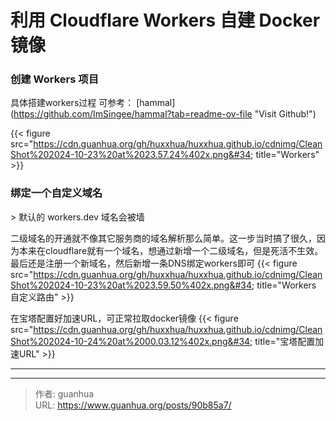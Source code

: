 # 利用 Cloudflare Workers 自建 Docker 镜像


### 创建 Workers 项目

具体搭建workers过程 可参考： [hammal](https://github.com/ImSingee/hammal?tab=readme-ov-file &#34;Visit Github!&#34;)

{{&lt; figure src=&#34;https://cdn.guanhua.org/gh/huxxhua/huxxhua.github.io/cdnimg/CleanShot%202024-10-23%20at%2023.57.24%402x.png&#34; title=&#34;Workers&#34; &gt;}}

### 绑定一个自定义域名
&gt; 默认的 workers.dev 域名会被墙

二级域名的开通就不像其它服务商的域名解析那么简单。这一步当时搞了很久，因为本来在cloudflare就有一个域名，想通过新增一个二级域名，但是死活不生效。
最后还是注册一个新域名，然后新增一条DNS绑定workers即可
{{&lt; figure src=&#34;https://cdn.guanhua.org/gh/huxxhua/huxxhua.github.io/cdnimg/CleanShot%202024-10-23%20at%2023.59.50%402x.png&#34; title=&#34;Workers 自定义路由&#34; &gt;}}

在宝塔配置好加速URL，可正常拉取docker镜像
{{&lt; figure src=&#34;https://cdn.guanhua.org/gh/huxxhua/huxxhua.github.io/cdnimg/CleanShot%202024-10-24%20at%2000.03.12%402x.png&#34; title=&#34;宝塔配置加速URL&#34; &gt;}}

---


---

> 作者: guanhua  
> URL: https://www.guanhua.org/posts/90b85a7/  

